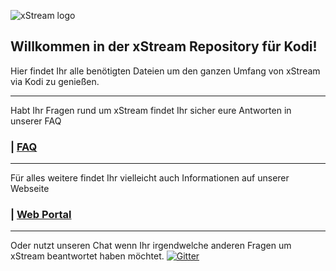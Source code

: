 ![xStream logo](https://raw.githubusercontent.com/streamxstream/xStream-FAQ/master/Logo%20FAQ.png)


## Willkommen in der xStream Repository für Kodi!

Hier findet Ihr alle benötigten Dateien um den ganzen Umfang von xStream via Kodi zu genießen.

***

Habt Ihr Fragen rund um xStream findet Ihr sicher eure Antworten in unserer FAQ
### | [FAQ](https://github.com/streamxstream/xStream-FAQ/blob/master/xStream_Anleitung_FAQ.md)

***

Für alles weitere findet Ihr vielleicht auch Informationen auf unserer Webseite
### | [Web Portal](https://streamxstream.github.io/xStreamRepoWeb/)

***

Oder nutzt unseren Chat wenn Ihr irgendwelche anderen Fragen um xStream beantwortet haben möchtet.
[![Gitter](https://badges.gitter.im/streamxstream/community.svg)](https://gitter.im/streamxstream/community?utm_source=badge&utm_medium=badge&utm_campaign=pr-badge)




